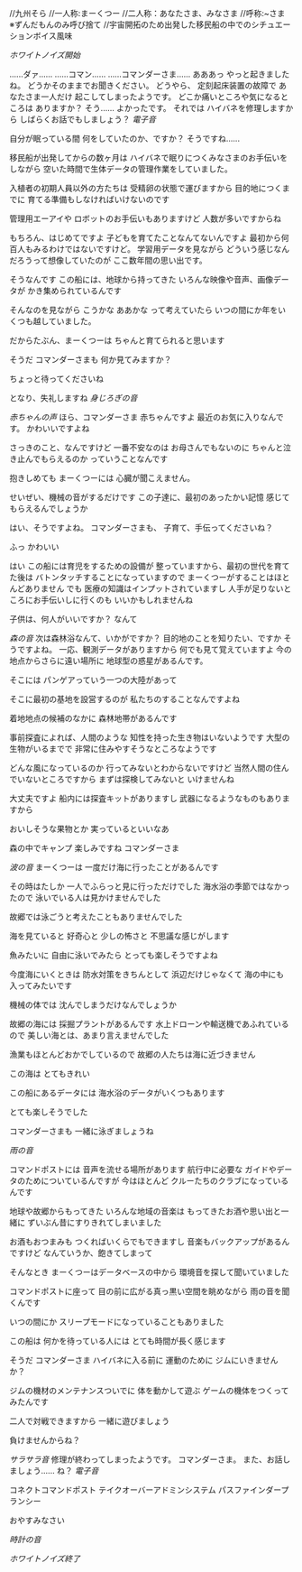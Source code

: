 //九州そら
//一人称:まーくつー
//二人称：あなたさま、みなさま
//呼称:~さま　※ずんだもんのみ呼び捨て
//宇宙開拓のため出発した移民船の中でのシチュエーションボイス風味

*ホワイトノイズ開始*

......ダァ......
......コマン......
......コマンダーさま......
あああっ
やっと起きましたね。
どうかそのままでお聞きください。
どうやら、
定刻起床装置の故障で
あなたさま一人だけ
起こしてしまったようです。
どこか痛いところや気になるところは
ありますか？
そう......
よかったです。
それでは
ハイバネを修理しますから
しばらくお話でもしましょう？
*電子音*

自分が眠っている間
何をしていたのか、ですか？
そうですね......


移民船が出発してからの数ヶ月は
ハイバネで眠りにつくみなさまのお手伝いをしながら
空いた時間で生体データの管理作業をしていました。

入植者の初期人員以外の方たちは
受精卵の状態で運びますから
目的地につくまでに
育てる準備もしなければいけないのです

管理用エーアイや
ロボットのお手伝いもありますけど
人数が多いですからね

もちろん、はじめてですよ
子どもを育てたことなんてないんですよ
最初から何百人もみるわけではないですけど。
学習用データを見ながら
どういう感じなんだろうって想像していたのが
ここ数年間の思い出です。

そうなんです
この船には、地球から持ってきた
いろんな映像や音声、画像データが
かき集められているんです

そんなのを見ながら
こうかな
ああかな
って考えていたら
いつの間にか年をいくつも越していました。

だからたぶん、まーくつーは
ちゃんと育てられると思います

そうだ
コマンダーさまも
何か見てみますか？

ちょっと待ってくださいね

となり、失礼しますね
*身じろぎの音*

*赤ちゃんの声*
ほら、コマンダーさま
赤ちゃんですよ
最近のお気に入りなんです。
かわいいですよね

さっきのこと、なんですけど
一番不安なのは
お母さんでもないのに
ちゃんと泣き止んでもらえるのか
っていうことなんです

抱きしめても
まーくつーには
心臓が聞こえません。

せいぜい、機械の音がするだけです
この子達に、最初のあったかい記憶
感じてもらえるんでしょうか


はい、そうですよね。
コマンダーさまも、
子育て、手伝ってくださいね？

ふっ
かわいい

はい
この船には育児をするための設備が
整っていますから、最初の世代を育てた後は
バトンタッチすることになっていますので
まーくつーがすることはほとんどありません
でも
医療の知識はインプットされていますし
人手が足りないところにお手伝いしに行くのも
いいかもしれませんね

子供は、何人がいいですか？
なんて

*森の音*
次は森林浴なんて、いかがですか？
目的地のことを知りたい、ですか
そうですよね。
一応、観測データがありますから
何でも見て覚えていますよ
今の地点からさらに遠い場所に
地球型の惑星があるんです。

そこには
パンゲアっていう一つの大陸があって

そこに最初の基地を設営するのが
私たちのすることなんですよね

着地地点の候補のなかに
森林地帯があるんです

事前探査によれば、人間のような
知性を持った生き物はいないようです
大型の生物がいるまでで
非常に住みやすそうなところなようです

どんな風になっているのか
行ってみないとわからないですけど
当然人間の住んでいないところですから
まずは探検してみないと
いけませんね

大丈夫ですよ
船内には探査キットがありますし
武器になるようなものもありますから

おいしそうな果物とか
実っているといいなあ

森の中でキャンプ
楽しみですね
コマンダーさま

*波の音*
まーくつーは
一度だけ海に行ったことがあるんです

その時はたしか
一人でふらっと見に行っただけでした
海水浴の季節ではなかったので
泳いでいる人は見かけませんでした

故郷では泳ごうと考えたこともありませんでした

海を見ていると
好奇心と
少しの怖さと
不思議な感じがします

魚みたいに
自由に泳いでみたら
とっても楽しそうですよね

今度海にいくときは
防水対策をきちんとして
浜辺だけじゃなくて
海の中にも
入ってみたいです

機械の体では
沈んでしまうだけなんでしょうか


故郷の海には
採掘プラントがあるんです
水上ドローンや輸送機であふれているので
美しい海とは、あまり言えませんでした


漁業もほとんどおかでしているので
故郷の人たちは海に近づきません

この海は
とてもきれい

この船にあるデータには
海水浴のデータがいくつもあります

とても楽しそうでした

コマンダーさまも
一緒に泳ぎましょうね


*雨の音*

コマンドポストには
音声を流せる場所があります
航行中に必要な
ガイドやデータのためについているんですが
今はほとんど
クルーたちのクラブになっているんです

地球や故郷からもってきた
いろんな地域の音楽は
もってきたお酒や思い出と一緒に
ずいぶん昔にすりきれてしまいました

お酒もおつまみも
つくればいくらでもできますし
音楽もバックアップがあるんですけど
なんていうか、飽きてしまって

そんなとき
まーくつーはデータベースの中から
環境音を探して聞いていました

コマンドポストに座って
目の前に広がる真っ黒い空間を眺めながら
雨の音を聞くんです

いつの間にか
スリープモードになっていることもありました

この船は
何かを待っている人には
とても時間が長く感じます

そうだ
コマンダーさま
ハイバネに入る前に
運動のために
ジムにいきませんか？

ジムの機材のメンテナンスついでに
体を動かして遊ぶ
ゲームの機体をつくってみたんです

二人で対戦できますから
一緒に遊びましょう

負けませんからね？



*サラサラ音*
修理が終わってしまったようです。
コマンダーさま。
また、お話しましょう......
ね？
*電子音*

コネクトコマンドポスト
テイクオーバーアドミンシステム
パスファインダープランシー

おやすみなさい

*時計の音*

*ホワイトノイズ終了*
